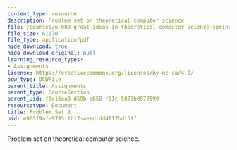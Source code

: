```yaml
---
content_type: resource
description: Problem set on theoretical computer science.
file: /courses/6-080-great-ideas-in-theoretical-computer-science-spring-2008/e905f9af97951b174eeddddf17bd15ff_ps2.pdf
file_size: 61170
file_type: application/pdf
hide_download: true
hide_download_original: null
learning_resource_types:
- Assignments
license: https://creativecommons.org/licenses/by-nc-sa/4.0/
ocw_type: OCWFile
parent_title: Assignments
parent_type: CourseSection
parent_uid: f0e16aa8-d59b-e658-f61c-5873b0577599
resourcetype: Document
title: Problem Set 2
uid: e905f9af-9795-1b17-4eed-dddf17bd15ff
---
```

Problem set on theoretical computer science.